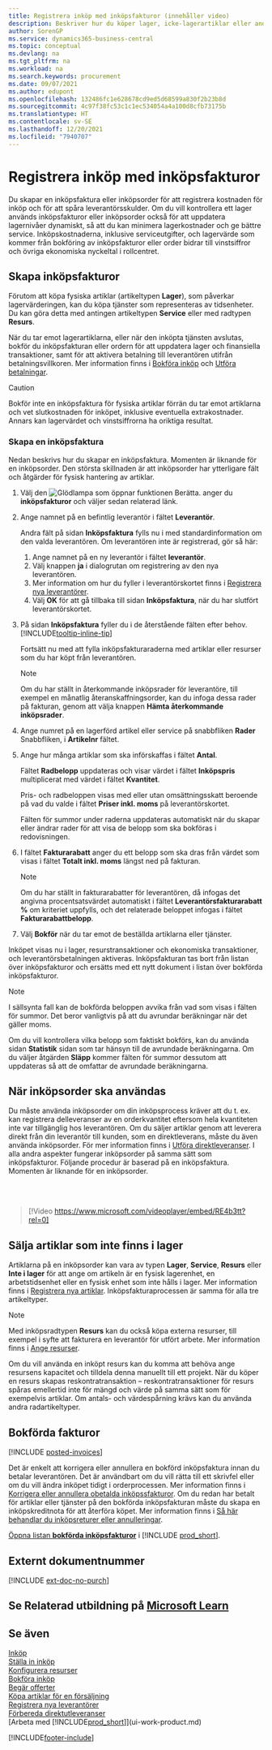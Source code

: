```yaml
---
title: Registrera inköp med inköpsfakturor (innehåller video)
description: Beskriver hur du köper lager, icke-lagerartiklar eller andra resurser genom att skapa och bokföra inköpsfakturor eller order.
author: SorenGP
ms.service: dynamics365-business-central
ms.topic: conceptual
ms.devlang: na
ms.tgt_pltfrm: na
ms.workload: na
ms.search.keywords: procurement
ms.date: 09/07/2021
ms.author: edupont
ms.openlocfilehash: 132486fc1e628678cd9ed5d68599a830f2b23b8d
ms.sourcegitcommit: 4c97f38fc53c1c1ec534054a4a100d8cfb73175b
ms.translationtype: HT
ms.contentlocale: sv-SE
ms.lasthandoff: 12/20/2021
ms.locfileid: "7940707"
---
```

# <a name="record-purchases-with-purchase-invoices"></a>Registrera inköp med inköpsfakturor

Du skapar en inköpsfaktura eller inköpsorder för att registrera kostnaden för inköp och för att spåra leverantörsskulder. Om du vill kontrollera ett lager används inköpsfakturor eller inköpsorder också för att uppdatera lagernivåer dynamiskt, så att du kan minimera lagerkostnader och ge bättre service. Inköpskostnaderna, inklusive serviceutgifter, och lagervärde som kommer från bokföring av inköpsfakturor eller order bidrar till vinstsiffror och övriga ekonomiska nyckeltal i rollcentret.

## <a name="create-purchase-invoices"></a>Skapa inköpsfakturor

Förutom att köpa fysiska artiklar (artikeltypen **Lager**), som påverkar lagervärderingen, kan du köpa tjänster som representeras av tidsenheter. Du kan göra detta med antingen artikeltypen **Service** eller med radtypen **Resurs**.

När du tar emot lagerartiklarna, eller när den inköpta tjänsten avslutas, bokför du inköpsfakturan eller ordern för att uppdatera lager och finansiella transaktioner, samt för att aktivera betalning till leverantören utifrån betalningsvillkoren. Mer information finns i [Bokföra inköp](ui-post-purchases.md) och [Utföra betalningar](payables-make-payments.md).

> [!CAUTION]  
> Bokför inte en inköpsfaktura för fysiska artiklar förrän du tar emot artiklarna och vet slutkostnaden för inköpet, inklusive eventuella extrakostnader. Annars kan lagervärdet och vinstsiffrorna ha oriktiga resultat.

### <a name="to-create-a-purchase-invoice"></a>Skapa en inköpsfaktura

Nedan beskrivs hur du skapar en inköpsfaktura. Momenten är liknande för en inköpsorder. Den största skillnaden är att inköpsorder har ytterligare fält och åtgärder för fysisk hantering av artiklar.

1. Välj den ![Glödlampa som öppnar funktionen Berätta.](media/ui-search/search_small.png "Berätta vad du vill göra") anger du **inköpsfakturor** och väljer sedan relaterad länk.  
2. Ange namnet på en befintlig leverantör i fältet **Leverantör**.

    Andra fält på sidan **Inköpsfaktura** fylls nu i med standardinformation om den valda leverantören. Om leverantören inte är registrerad, gör så här:

    1. Ange namnet på en ny leverantör i fältet **leverantör**.
    2. Välj knappen **ja** i dialogrutan om registrering av den nya leverantören.
    3. Mer information om hur du fyller i leverantörskortet finns i [Registrera nya leverantörer](purchasing-how-register-new-vendors.md).  
    4. Välj **OK** för att gå tillbaka till sidan **Inköpsfaktura**, när du har slutfört leverantörskortet.

3. På sidan **Inköpsfaktura** fyller du i de återstående fälten efter behov. [!INCLUDE[tooltip-inline-tip](includes/tooltip-inline-tip_md.md)]

    Fortsätt nu med att fylla inköpsfakturaraderna med artiklar eller resurser som du har köpt från leverantören.

    > [!NOTE]  
    > Om du har ställt in återkommande inköpsrader för leverantöre, till exempel en månatlig återanskaffningsorder, kan du infoga dessa rader på fakturan, genom att välja knappen **Hämta återkommande inköpsrader**.
4. Ange numret på en lagerförd artikel eller service på snabbfliken **Rader** Snabbfliken, i **Artikelnr** fältet.
5. Ange hur många artiklar som ska införskaffas i fältet **Antal**.

    Fältet **Radbelopp** uppdateras och visar värdet i fältet **Inköpspris** multiplicerat med värdet i fältet **Kvantitet**.

    Pris- och radbeloppen visas med eller utan omsättningsskatt beroende på vad du valde i fältet **Priser inkl. moms** på leverantörskortet.

    Fälten för summor under raderna uppdateras automatiskt när du skapar eller ändrar rader för att visa de belopp som ska bokföras i redovisningen.

6. I fältet **Fakturarabatt** anger du ett belopp som ska dras från värdet som visas i fältet **Totalt inkl. moms** längst ned på fakturan.

    > [!NOTE]  
    > Om du har ställt in fakturarabatter för leverantören, då infogas det angivna procentsatsvärdet automatiskt i fältet **Leverantörsfakturarabatt %** om kriteriet uppfylls, och det relaterade beloppet infogas i fältet **Fakturarabattbelopp**.
7. Välj **Bokför** när du tar emot de beställda artiklarna eller tjänster.

Inköpet visas nu i lager, resurstransaktioner och ekonomiska transaktioner, och leverantörsbetalningen aktiveras. Inköpsfakturan tas bort från listan över inköpsfakturor och ersätts med ett nytt dokument i listan över bokförda inköpsfakturor.  

> [!NOTE]
> I sällsynta fall kan de bokförda beloppen avvika från vad som visas i fälten för summor. Det beror vanligtvis på att du avrundar beräkningar när det gäller moms.
>
> Om du vill kontrollera vilka belopp som faktiskt bokförs, kan du använda sidan **Statistik** sidan som tar hänsyn till de avrundade beräkningarna. Om du väljer åtgärden **Släpp** kommer fälten för summor dessutom att uppdateras så att de omfattar de avrundade beräkningarna.

## <a name="when-to-use-purchase-orders"></a>När inköpsorder ska användas

Du måste använda inköpsorder om din inköpsprocess kräver att du t. ex. kan registrera delleveranser av en orderkvantitet eftersom hela kvantiteten inte var tillgänglig hos leverantören. Om du säljer artiklar genom att leverera direkt från din leverantör till kunden, som en direktleverans, måste du även använda inköpsorder. För mer information finns i [Utföra direktleveranser](sales-how-drop-shipment.md). I alla andra aspekter fungerar inköpsorder på samma sätt som inköpsfakturor. Följande procedur är baserad på en inköpsfaktura. Momenten är liknande för en inköpsorder.

<br><br>

> [!Video https://www.microsoft.com/videoplayer/embed/RE4b3tt?rel=0]

## <a name="selling-non-inventory-items"></a>Sälja artiklar som inte finns i lager

Artiklarna på en inköpsorder kan vara av typen **Lager**, **Service**, **Resurs** eller **Inte i lager** för att ange om artikeln är en fysisk lagerenhet, en arbetstidsenhet eller en fysisk enhet som inte hålls i lager. Mer information finns i [Registrera nya artiklar](inventory-how-register-new-items.md). Inköpsfakturaprocessen är samma för alla tre artikeltyper.

> [!NOTE]
> Med inköpsradtypen **Resurs** kan du också köpa externa resurser, till exempel i syfte att fakturera en leverantör för utfört arbete. Mer information finns i [Ange resurser](projects-how-setup-resources.md).
>
> Om du vill använda en inköpt resurs kan du komma att behöva ange resursens kapacitet och tilldela denna manuellt till ett projekt. När du köper en resurs skapas reskontratransaktion – reskontratransaktioner för resurs spåras emellertid inte för mängd och värde på samma sätt som för exempelvis artiklar. Om antals- och värdespårning krävs kan du använda andra radartikeltyper.

## <a name="posted-invoices"></a>Bokförda fakturor

[!INCLUDE [posted-invoices](includes/posted-invoices.md)]

Det är enkelt att korrigera eller annullera en bokförd inköpsfaktura innan du betalar leverantören. Det är användbart om du vill rätta till ett skrivfel eller om du vill ändra inköpet tidigt i orderprocessen. Mer information finns i [Korrigera eller annullera obetalda inköpssfakturor](purchasing-how-correct-cancel-unpaid-purchase-invoices.md). Om du redan har betalt för artiklar eller tjänster på den bokförda inköpsfakturan måste du skapa en inköpskreditnota för att återföra köpet. Mer information finns i [Så här behandlar du inköpsreturer eller annulleringar](purchasing-how-process-purchase-returns-cancellations.md).

[Öppna listan **bokförda inköpsfakturor**](https://businesscentral.dynamics.com/?page=146) i [!INCLUDE [prod_short](includes/prod_short.md)].

## <a name="external-document-number"></a>Externt dokumentnummer

[!INCLUDE [ext-doc-no-purch](includes/ext-doc-no-purch.md)]

## <a name="see-related-training-at-microsoft-learn"></a>Se Relaterad utbildning på [Microsoft Learn](/learn/modules/processing-invoices-dynamics-365-business-central/index)

## <a name="see-also"></a>Se även

[Inköp](purchasing-manage-purchasing.md)  
[Ställa in inköp](purchasing-setup-purchasing.md)  
[Konfigurera resurser](projects-how-setup-resources.md)  
[Bokföra inköp](ui-post-purchases.md)  
[Begär offerter](purchasing-how-request-quotes.md)  
[Köpa artiklar för en försäljning](purchasing-how-purchase-products-sale.md)  
[Registrera nya leverantörer](purchasing-how-register-new-vendors.md)  
[Förbereda direktutleveranser](sales-how-drop-shipment.md)  
[Arbeta med [!INCLUDE[prod_short](includes/prod_short.md)]](ui-work-product.md)


[!INCLUDE[footer-include](includes/footer-banner.md)]